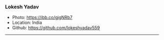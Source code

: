 ### Lokesh Yadav
- Photo: https://ibb.co/gjgNRb7
- Location: India
- Github: https://github.com/lokeshyadav559
***

